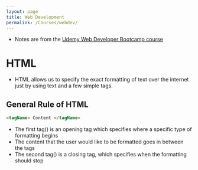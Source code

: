 ```yaml
---
layout: page
title: Web Development
permalink: /Courses/webdev/
---
```


- Notes are from the [Udemy Web Developer Bootcamp course](https://www.udemy.com/the-web-developer-bootcamp/)

# HTML
- HTML allows us to specify the exact formatting of text over the internet just by using text and a few simple tags.

## General Rule of HTML

```HTML
<tagName> Content </tagName>
```
- The first tag(<tagName>) is an opening tag which specifies where a specific type of formatting begins
- The content that the user would like to be formatted goes in between the tags
- The second tag(</tagName>) is a closing tag, which specifies when the formatting should stop
